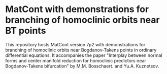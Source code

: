 # MatCont with demonstrations for branching of homoclinic orbits near BT points

This repository hosts MatCont version 7p2 with demonstrations for branching of homoclinic orbits near Bogdanov-Takens points in ordinary differential equations.
It accompanies the paper "Interplay between normal forms and center manifold reduction for homoclinic predictors near Bogdanov-Takens bifurcation"
by M.M. Bosschaert. and Yu.A. Kuznetsov.
